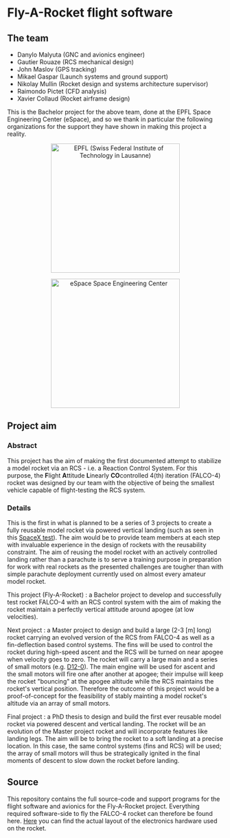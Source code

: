 # Fly-A-Rocket flight software

## The team

* Danylo Malyuta (GNC and avionics engineer)
* Gautier Rouaze (RCS mechanical design)
* John Maslov (GPS tracking)
* Mikael Gaspar (Launch systems and ground support)
* Nikolay Mullin (Rocket design and systems architecture supervisor)
* Raimondo Pictet (CFD analysis)
* Xavier Collaud (Rocket airframe design)

This is the Bachelor project for the above team, done at the EPFL Space Engineering Center (eSpace), and so we thank in particular the following organizations for the support they have shown in making this project a reality.

<p align="center">
<img src="https://github.com/DanyloMalyuta/FlyARocket_GNC/blob/master/doc/images/EPFL.png" width="300" alt="EPFL (Swiss Federal Institute of Technology in Lausanne)" />
</p>

<p align="center">
<img src="https://github.com/DanyloMalyuta/FlyARocket_GNC/blob/master/doc/images/eSpace.jpg" width="300" alt="eSpace Space Engineering Center" />
</p>

## Project aim

### Abstract

This project has the aim of making the first documented attempt to stabilize a model rocket via an RCS - i.e. a Reaction Control System. For this purpose, the **F**light **A**ttitude **L**inearly **CO**controlled 4(th) iteration (FALCO-4) rocket was designed by our team with the objective of being the smallest vehicle capable of flight-testing the RCS system.

### Details

This is the first in what is planned to be a series of 3 projects to create a fully reusable model rocket via powered vertical landing (such as seen in this [SpaceX test](https://www.youtube.com/watch?v=9ZDkItO-0a4)). The aim would be to provide team members at each step with invaluable experience in the design of rockets with the reusability constraint. The aim of reusing the model rocket with an actively controlled landing rather than a parachute is to serve a training purpose in preparation for work with real rockets as the presented challenges are tougher than with simple parachute deployment currently used on almost every amateur model rocket.

This project (Fly-A-Rocket) : a Bachelor project to develop and successfully test rocket FALCO-4 with an RCS control system with the aim of making the rocket maintain a perfectly vertical attitude around apogee (at low velocities).

Next project : a Master project to design and build a large (2-3 [m] long) rocket carrying an evolved version of the RCS from FALCO-4 as well as a fin-deflection based control systems. The fins will be used to control the rocket during high-speed ascent and the RCS will be turned on near apogee when velocity goes to zero. The rocket will carry a large main and a series of small motors (e.g. [D12-0](https://www.apogeerockets.com/Rocket_Motors/Estes_Motors/24mm_Motors/Estes_Motors_D12-0?zenid=7adf7364902fc1b2cc1028012ae3d976)). The main engine will be used for ascent and the small motors will fire one after another at apogee; their impulse will keep the rocket "bouncing" at the apogee altitude while the RCS maintains the rocket's vertical position. Therefore the outcome of this project would be a proof-of-concept for the feasibility of stably mainting a model rocket's altitude via an array of small motors.

Final project : a PhD thesis to design and build the first ever reusable model rocket via powered descent and vertical landing. The rocket will be an evolution of the Master project rocket and will incorporate features like landing legs. The aim will be to bring the rocket to a soft landing at a precise location. In this case, the same control systems (fins and RCS) will be used; the array of small motors will thus be strategically ignited in the final moments of descent to slow down the rocket before landing.



## Source

This repository contains the full source-code and support programs for the flight software and avionics for the Fly-A-Rocket project. Everything required software-side to fly the FALCO-4 rocket can therefore be found here. [Here](https://github.com/DanyloMalyuta/FlyARocket_GNC/blob/master/doc/avionics/veroboard_layouts.svg) you can find the actual layout of the electronics hardware used on the rocket.
